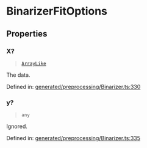 # BinarizerFitOptions

## Properties

### X?

> [`ArrayLike`](../types/ArrayLike.md)

The data.

Defined in:  [generated/preprocessing/Binarizer.ts:330](https://github.com/transitive-bullshit/scikit-learn-ts/blob/b59c1ff/packages/sklearn/src/generated/preprocessing/Binarizer.ts#L330)

### y?

> `any`

Ignored.

Defined in:  [generated/preprocessing/Binarizer.ts:335](https://github.com/transitive-bullshit/scikit-learn-ts/blob/b59c1ff/packages/sklearn/src/generated/preprocessing/Binarizer.ts#L335)
